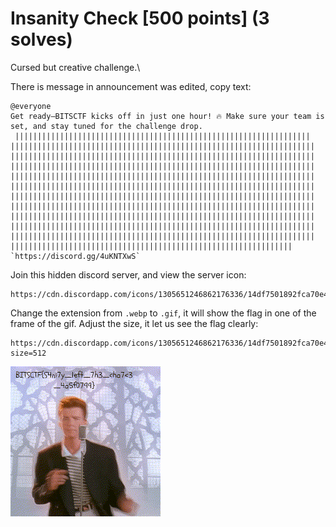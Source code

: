 # Insanity Check [500 points] (3 solves)
Cursed but creative challenge.\

There is message in announcement was edited, copy text:
```text
@everyone  
Get ready—BITSCTF kicks off in just one hour! 🔥 Make sure your team is set, and stay tuned for the challenge drop.
 ||​||||​||||​||||​||||​||||​||||​||||​||||​||||​||||​||||​||||​||||​||||​||||​||||​||||​||||​||||​||||​||||​||||​||||​||||​||||​||||​||||​||||​||||​||||​||||​||||​||||​||||​||||​||||​||||​||||​||||​||||​||||​||||​||||​||||​||||​||||​||||​||||​||||​||||​||||​||||​||||​||||​||||​||||​||||​||||​||||​||||​||||​||||​||||​||||​||||​||||​||||​||||​||||​||||​||||​||||​||||​||||​||||​||||​||||​||||​||||​||||​||||​||||​||||​||||​||||​||||​||||​||||​||||​||||​||||​||||​||||​||||​||||​||||​||||​||||​||||​||||​||||​||||​||||​||||​||||​||||​||||​||||​||||​||||​||||​||||​||||​||||​||||​||||​||||​||||​||||​||||​||||​||||​||||​||||​||||​||||​||||​||||​||||​||||​||||​||||​||||​||||​||||​||||​||||​||||​||||​||||​||||​||||​||||​||||​||||​||||​||||​||||​||||​||||​||||​||||​||||​||||​||||​||||​||||​||||​||||​||||​||||​||||​||||​||||​||||​||||​||||​||||​||||​||||​||||​||||​||||​||||​||||​||||​||||​||||​||||​||||​||||​||||​||||​||||​||||​||||​||||​||||​||||​||||​||||​||||​||||​||||​||||​||||​||||​||||​||||​||||​||||​|||
`https://discord.gg/4uKNTXwS`
```
Join this hidden discord server, and view the server icon: 
```link
https://cdn.discordapp.com/icons/1305651246862176336/14df7501892fca70e46432520c04ad8f.webp
```
Change the extension from `.webp` to `.gif`, it will show the flag in one of the frame of the gif. Adjust the size, it let us see the flag clearly:
```link
https://cdn.discordapp.com/icons/1305651246862176336/14df7501892fca70e46432520c04ad8f.gif?size=512
```
![img.png](img.png)